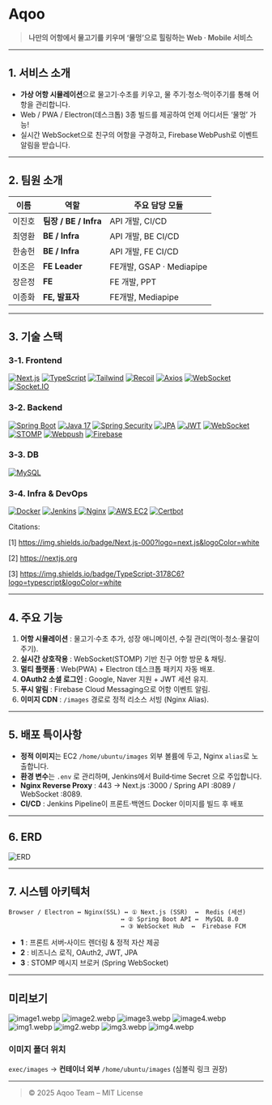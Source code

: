 # Aqoo

> **나만의 어항에서 물고기를 키우며 ‘물멍’으로 힐링하는 Web · Mobile 서비스**

---

## 1. 서비스 소개

- **가상 어항 시뮬레이션**으로 물고기·수초를 키우고, 물 주기·청소·먹이주기를 통해 어항을 관리합니다.
- Web / PWA / Electron(데스크톱) 3종 빌드를 제공하여 언제 어디서든 ‘물멍’ 가능!
- 실시간 WebSocket으로 친구의 어항을 구경하고, Firebase WebPush로 이벤트 알림을 받습니다.

---

## 2. 팀원 소개

| 이름   | 역할                  | 주요 담당 모듈           |
| ------ | --------------------- | ------------------------ |
| 이진호 | **팀장 / BE / Infra** | API 개발, CI/CD          |
| 최영환 | **BE / Infra**        | API 개발, BE CI/CD       |
| 한송헌 | **BE / Infra**        | API 개발, FE CI/CD       |
| 이조은 | **FE Leader**         | FE개발, GSAP · Mediapipe |
| 장은정 | **FE**                | FE 개발, PPT             |
| 이종화 | **FE, 발표자**        | FE개발, Mediapipe        |

---

## 3. 기술 스택

### 3‑1. Frontend

[![Next.js](https://img.shields.io/badge/Next.js-000?logo=next.js&logoColor=white)](https://nextjs.org)
[![TypeScript](https://img.shields.io/badge/TypeScript-3178C6?logo=typescript&logoColor=white)](https://www.typescriptlang.org)
[![Tailwind](https://img.shields.io/badge/TailwindCSS-06B6D4?logo=tailwindcss&logoColor=white)](https://tailwindcss.com)
[![Recoil](https://img.shields.io/badge/Recoil-3578E5?logo=recoil&logoColor=white)](https://recoiljs.org)
[![Axios](https://img.shields.io/badge/Axios-5A29E4?logo=axios&logoColor=white)](https://axios-http.com)
[![WebSocket](https://img.shields.io/badge/WebSocket-35495E?logo=websocket&logoColor=white)]()
[![Socket.IO](https://img.shields.io/badge/Socket.IO-010101?logo=socket.io&logoColor=white)]()

### 3‑2. Backend

[![Spring Boot](https://img.shields.io/badge/Spring Boot-6DB33F?logo=spring&logoColor=white)](https://spring.io)
[![Java 17](https://img.shields.io/badge/Java 17-007396?logo=openjdk&logoColor=white)](https://openjdk.org)
[![Spring Security](https://img.shields.io/badge/Spring Security-6DB33F?logo=spring&logoColor=white)]()
[![JPA](https://img.shields.io/badge/JPA-59666C?logo=hibernate&logoColor=white)]()
[![JWT](https://img.shields.io/badge/JWT-000000?logo=jsonwebtokens&logoColor=white)]()
[![WebSocket](https://img.shields.io/badge/WebSocket-35495E?logo=websocket&logoColor=white)]()
[![STOMP](https://img.shields.io/badge/STOMP-4F4F4F?logo=stomp&logoColor=white)]()
[![Webpush](https://img.shields.io/badge/Webpush-FF4500?logo=webpush&logoColor=white)]()
[![Firebase](https://img.shields.io/badge/Firebase-FFCA28?logo=firebase&logoColor=black)]()

### 3‑3. DB

[![MySQL](https://img.shields.io/badge/MySQL-4479A1?logo=mysql&logoColor=white)](https://mysql.com)

### 3‑4. Infra & DevOps

[![Docker](https://img.shields.io/badge/Docker-2496ED?logo=docker&logoColor=white)](https://docker.com)
[![Jenkins](https://img.shields.io/badge/Jenkins-D24939?logo=jenkins&logoColor=white)](https://jenkins.io)
[![Nginx](https://img.shields.io/badge/Nginx-009639?logo=nginx&logoColor=white)](https://nginx.org)
[![AWS EC2](https://img.shields.io/badge/AWS EC2-FF9900?logo=amazonaws&logoColor=white)](https://aws.amazon.com/ec2)
[![Certbot](https://img.shields.io/badge/Certbot-003A70?logo=letsencrypt&logoColor=white)](https://certbot.eff.org)

Citations:

[1] https://img.shields.io/badge/Next.js-000?logo=next.js&logoColor=white

[2] https://nextjs.org

[3] https://img.shields.io/badge/TypeScript-3178C6?logo=typescript&logoColor=white

---

## 4. 주요 기능

1. **어항 시뮬레이션** : 물고기·수초 추가, 성장 애니메이션, 수질 관리(먹이·청소·물갈이 주기).
2. **실시간 상호작용** : WebSocket(STOMP) 기반 친구 어항 방문 & 채팅.
3. **멀티 플랫폼** : Web(PWA) + Electron 데스크톱 패키지 자동 배포.
4. **OAuth2 소셜 로그인** : Google, Naver 지원 + JWT 세션 유지.
5. **푸시 알림** : Firebase Cloud Messaging으로 어항 이벤트 알림.
6. **이미지 CDN** : `/images` 경로로 정적 리소스 서빙 (Nginx Alias).

---

## 5. 배포 특이사항

- **정적 이미지**는 EC2 `/home/ubuntu/images` 외부 볼륨에 두고, Nginx `alias`로 노출합니다.
- **환경 변수**는 `.env` 로 관리하며, Jenkins에서 Build‑time Secret 으로 주입합니다.
- **Nginx Reverse Proxy** : 443 → Next.js :3000 / Spring API :8089 / WebSocket :8089.
- **CI/CD** : Jenkins Pipeline이 프론트·백엔드 Docker 이미지를 빌드 후 배포

---

## 6. ERD

![ERD](ERD-20.png)

---

## 7. 시스템 아키텍처

```
Browser / Electron ↔ Nginx(SSL) ↔ ① Next.js (SSR)  ↔  Redis (세션)
                               ↔ ② Spring Boot API ↔  MySQL 8.0
                               ↔ ③ WebSocket Hub  ↔  Firebase FCM
```

- **1** : 프론트 서버‑사이드 렌더링 & 정적 자산 제공
- **2** : 비즈니스 로직, OAuth2, JWT, JPA
- **3** : STOMP 메시지 브로커 (Spring WebSocket)

---

## 미리보기

![image1.webp](image1.webp)
![image2.webp](image2.webp)
![image3.webp](image3.webp)
![image4.webp](image4.webp)
![img1.webp](img1.webp)
![img2.webp](img2.webp)
![img3.webp](img3.webp)
![img4.webp](img4.webp)

### 이미지 폴더 위치

`exec/images` → **컨테이너 외부** `/home/ubuntu/images` (심볼릭 링크 권장)

---

> © 2025 Aqoo Team – MIT License
